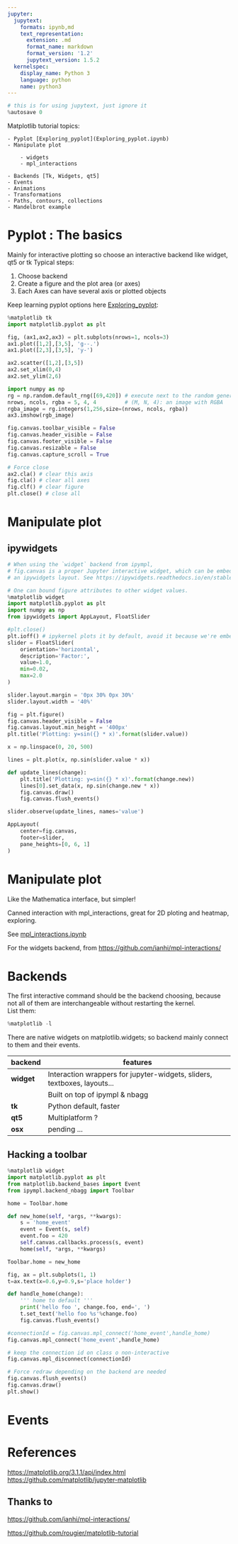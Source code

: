 ```yaml
---
jupyter:
  jupytext:
    formats: ipynb,md
    text_representation:
      extension: .md
      format_name: markdown
      format_version: '1.2'
      jupytext_version: 1.5.2
  kernelspec:
    display_name: Python 3
    language: python
    name: python3
---
```


```python
# this is for using jupytext, just ignore it
%autosave 0 
```

Matplotlib tutorial topics:  

    - Pyplot [Exploring_pyplot](Exploring_pyplot.ipynb)  
    - Manipulate plot  
    
        - widgets  
        - mpl_interactions  
        
    - Backends [Tk, Widgets, qt5]  
    - Events  
    - Animations  
    - Transformations  
    - Paths, contours, collections  
    - Mandelbrot example


# Pyplot : The basics
Mainly for interactive plotting so choose an interactive backend like widget, qt5 or tk
Typical steps:
1. Choose backend
2. Create a figure and the plot area (or axes)
3. Each Axes can have several axis or plotted objects

Keep learning pyplot options here [Exploring_pyplot](Exploring_pyplot.ipynb):

```python
%matplotlib tk
import matplotlib.pyplot as plt
```

```python
fig, (ax1,ax2,ax3) = plt.subplots(nrows=1, ncols=3)
ax1.plot([1,2],[3,5], 'g--.')
ax1.plot([2,3],[3,5], 'y-')
```

```python
ax2.scatter([1,2],[3,5])
ax2.set_xlim(0,4)
ax2.set_ylim(2,6)
```

```python
import numpy as np
rg = np.random.default_rng([69,420]) # execute next to the random generator to get the same results
nrows, ncols, rgba = 5, 4, 4         # (M, N, 4): an image with RGBA
rgba_image = rg.integers(1,256,size=(nrows, ncols, rgba))
ax3.imshow(rgb_image)
```

```python
fig.canvas.toolbar_visible = False
fig.canvas.header_visible = False
fig.canvas.footer_visible = False
fig.canvas.resizable = False
fig.canvas.capture_scroll = True
```

```python
# Force close
ax2.cla() # clear this axis
fig.cla() # clear all axes 
fig.clf() # clear figure
plt.close() # close all
```

# Manipulate plot


## ipywidgets

```python
# When using the `widget` backend from ipympl,
# fig.canvas is a proper Jupyter interactive widget, which can be embedded in
# an ipywidgets layout. See https://ipywidgets.readthedocs.io/en/stable/examples/Layout%20Templates.html

# One can bound figure attributes to other widget values.
%matplotlib widget
import matplotlib.pyplot as plt
import numpy as np
from ipywidgets import AppLayout, FloatSlider
```

```python
#plt.close()
plt.ioff() # ipykernel plots it by default, avoid it because we're embedding
slider = FloatSlider(
    orientation='horizontal',
    description='Factor:',
    value=1.0,
    min=0.02,
    max=2.0
)

slider.layout.margin = '0px 30% 0px 30%'
slider.layout.width = '40%'

fig = plt.figure()
fig.canvas.header_visible = False
fig.canvas.layout.min_height = '400px'
plt.title('Plotting: y=sin({} * x)'.format(slider.value))

x = np.linspace(0, 20, 500)

lines = plt.plot(x, np.sin(slider.value * x))

def update_lines(change):
    plt.title('Plotting: y=sin({} * x)'.format(change.new))
    lines[0].set_data(x, np.sin(change.new * x))
    fig.canvas.draw()
    fig.canvas.flush_events()

slider.observe(update_lines, names='value')

AppLayout(
    center=fig.canvas,
    footer=slider,
    pane_heights=[0, 6, 1]
)
```

# Manipulate plot
Like the Mathematica interface, but simpler!  

Canned interaction with mpl_interactions, great for 2D ploting and heatmap, exploring.  

See [mpl_interactions.ipynb](mpl_interactions.ipynb)

For the widgets backend, from https://github.com/ianhi/mpl-interactions/


# Backends
The first interactive command should be the backend choosing, because not all of them are interchangeable without restarting the kernel.  
List them:  

```python
%matplotlib -l
```

There are native widgets on matplotlib.widgets; so backend mainly connect to them and their events.  

| backend | features |
| --- | --- |
| __widget__ | Interaction wrappers for jupyter-widgets, sliders, textboxes, layouts... |
|   | Built on top of ipympl & nbagg |
| __tk__ | Python default, faster |
| __qt5__ | Multiplatform ? |
| __osx__ | pending ... |

## Hacking a toolbar

```python
%matplotlib widget
import matplotlib.pyplot as plt
from matplotlib.backend_bases import Event
from ipympl.backend_nbagg import Toolbar

home = Toolbar.home

def new_home(self, *args, **kwargs):
    s = 'home_event'
    event = Event(s, self)
    event.foo = 420
    self.canvas.callbacks.process(s, event)
    home(self, *args, **kwargs)

Toolbar.home = new_home

fig, ax = plt.subplots(1, 1)
t=ax.text(x=0.6,y=0.9,s='place holder')

def handle_home(change):
    ''' home to default '''
    print('hello foo ', change.foo, end=', ')
    t.set_text('hello foo %s'%change.foo)
    fig.canvas.flush_events()

#connectionId = fig.canvas.mpl_connect('home_event',handle_home)
fig.canvas.mpl_connect('home_event',handle_home)
```

```python
# keep the connection id on class o non-interactive
fig.canvas.mpl_disconnect(connectionId)
```

```python
# Force redraw depending on the backend are needed
fig.canvas.flush_events()
fig.canvas.draw()
plt.show()
```

# Events


# References  
https://matplotlib.org/3.1.1/api/index.html  
https://github.com/matplotlib/jupyter-matplotlib  

## Thanks to  
https://github.com/ianhi/mpl-interactions/  

https://github.com/rougier/matplotlib-tutorial

```python

```
